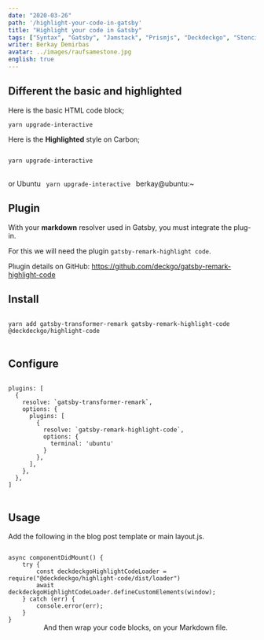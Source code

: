 ```yaml
---
date: "2020-03-26"
path: '/highlight-your-code-in-gatsby'
title: "Highlight your code in Gatsby"
tags: ["Syntax", "Gatsby", "Jamstack", "Prismjs", "Deckdeckgo", "Stenciljs"]
writer: Berkay Demirbas
avatar: ../images/raufsamestone.jpg
english: true
---
```

## Different the basic and highlighted

Here is the basic HTML code block;

`yarn upgrade-interactive` 

Here is the **Highlighted** style on Carbon;

 <deckgo-highlight-code>
    <code slot="code">
yarn upgrade-interactive
    </code>
</deckgo-highlight-code>      

or Ubuntu
 <deckgo-highlight-code terminal='ubuntu' >
    <code slot="code">
yarn upgrade-interactive
    </code>
    <span slot="user">berkay@ubuntu:~</span>
</deckgo-highlight-code>         
   
## Plugin

With your **markdown** resolver used in Gatsby, you must integrate the plug-in.

For this we will need the plugin `gatsby-remark-highlight code`.

Plıugin details on GitHub:
https://github.com/deckgo/gatsby-remark-highlight-code


## Install

 <deckgo-highlight-code >
    <code slot="code">
yarn add gatsby-transformer-remark gatsby-remark-highlight-code @deckdeckgo/highlight-code
    </code>
</deckgo-highlight-code>         


## Configure

 <deckgo-highlight-code language='javascript'>
    <code slot="code">
plugins: [
  {
    resolve: `gatsby-transformer-remark`,
    options: {
      plugins: [
        {
          resolve: `gatsby-remark-highlight-code`,
          options: {
            terminal: 'ubuntu'
          }
        },
      ],
    },
  },
]
    </code>
</deckgo-highlight-code>         


## Usage

Add the following in the blog post template or main layout.js.


 <deckgo-highlight-code>
    <code slot="code">
async componentDidMount() {
    try {
        const deckdeckgoHighlightCodeLoader = require("@deckdeckgo/highlight-code/dist/loader")
        await deckdeckgoHighlightCodeLoader.defineCustomElements(window);
    } catch (err) {
        console.error(err);
    }
}
    </code>
</deckgo-highlight-code>    
     
And then wrap your code blocks, on your Markdown file.